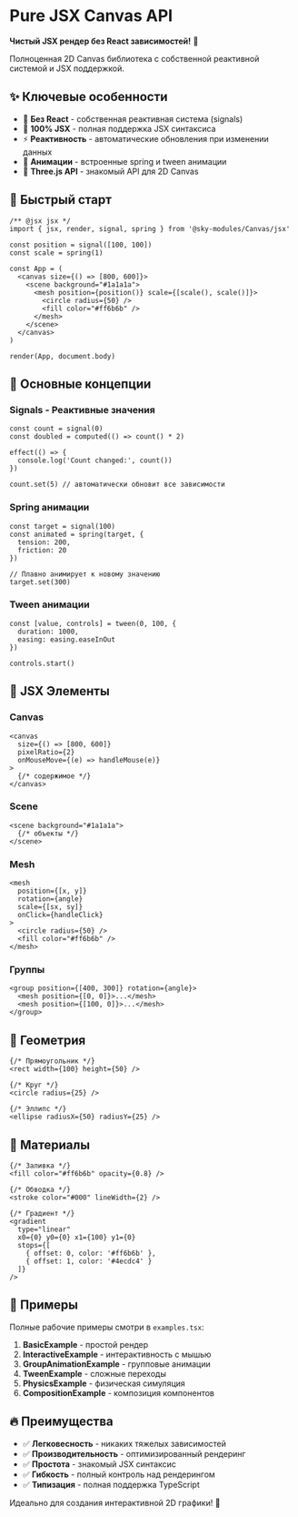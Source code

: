 # Pure JSX Canvas API

**Чистый JSX рендер без React зависимостей!** 🎨

Полноценная 2D Canvas библиотека с собственной реактивной системой и JSX поддержкой.

## ✨ Ключевые особенности

- 🚀 **Без React** - собственная реактивная система (signals)
- 🎯 **100% JSX** - полная поддержка JSX синтаксиса
- ⚡ **Реактивность** - автоматические обновления при изменении данных
- 🎪 **Анимации** - встроенные spring и tween анимации
- 🎨 **Three.js API** - знакомый API для 2D Canvas

## 🚀 Быстрый старт

```tsx
/** @jsx jsx */
import { jsx, render, signal, spring } from '@sky-modules/Canvas/jsx'

const position = signal([100, 100])
const scale = spring(1)

const App = (
  <canvas size={() => [800, 600]}>
    <scene background="#1a1a1a">
      <mesh position={position()} scale={[scale(), scale()]}>
        <circle radius={50} />
        <fill color="#ff6b6b" />
      </mesh>
    </scene>
  </canvas>
)

render(App, document.body)
```

## 🎯 Основные концепции

### Signals - Реактивные значения
```tsx
const count = signal(0)
const doubled = computed(() => count() * 2)

effect(() => {
  console.log('Count changed:', count())
})

count.set(5) // автоматически обновит все зависимости
```

### Spring анимации
```tsx
const target = signal(100)
const animated = spring(target, {
  tension: 200,
  friction: 20
})

// Плавно анимирует к новому значению
target.set(300)
```

### Tween анимации
```tsx
const [value, controls] = tween(0, 100, {
  duration: 1000,
  easing: easing.easeInOut
})

controls.start()
```

## 🎨 JSX Элементы

### Canvas
```tsx
<canvas
  size={() => [800, 600]}
  pixelRatio={2}
  onMouseMove={(e) => handleMouse(e)}
>
  {/* содержимое */}
</canvas>
```

### Scene
```tsx
<scene background="#1a1a1a">
  {/* объекты */}
</scene>
```

### Mesh
```tsx
<mesh
  position={[x, y]}
  rotation={angle}
  scale={[sx, sy]}
  onClick={handleClick}
>
  <circle radius={50} />
  <fill color="#ff6b6b" />
</mesh>
```

### Группы
```tsx
<group position={[400, 300]} rotation={angle}>
  <mesh position={[0, 0]}>...</mesh>
  <mesh position={[100, 0]}>...</mesh>
</group>
```

## 🔧 Геометрия

```tsx
{/* Прямоугольник */}
<rect width={100} height={50} />

{/* Круг */}
<circle radius={25} />

{/* Эллипс */}
<ellipse radiusX={50} radiusY={25} />
```

## 🎨 Материалы

```tsx
{/* Заливка */}
<fill color="#ff6b6b" opacity={0.8} />

{/* Обводка */}
<stroke color="#000" lineWidth={2} />

{/* Градиент */}
<gradient
  type="linear"
  x0={0} y0={0} x1={100} y1={0}
  stops={[
    { offset: 0, color: '#ff6b6b' },
    { offset: 1, color: '#4ecdc4' }
  ]}
/>
```

## 🎪 Примеры

Полные рабочие примеры смотри в `examples.tsx`:

1. **BasicExample** - простой рендер
2. **InteractiveExample** - интерактивность с мышью
3. **GroupAnimationExample** - групповые анимации
4. **TweenExample** - сложные переходы
5. **PhysicsExample** - физическая симуляция
6. **CompositionExample** - композиция компонентов

## 🔥 Преимущества

- ✅ **Легковесность** - никаких тяжелых зависимостей
- ✅ **Производительность** - оптимизированный рендеринг
- ✅ **Простота** - знакомый JSX синтаксис
- ✅ **Гибкость** - полный контроль над рендерингом
- ✅ **Типизация** - полная поддержка TypeScript

Идеально для создания интерактивной 2D графики! 🚀